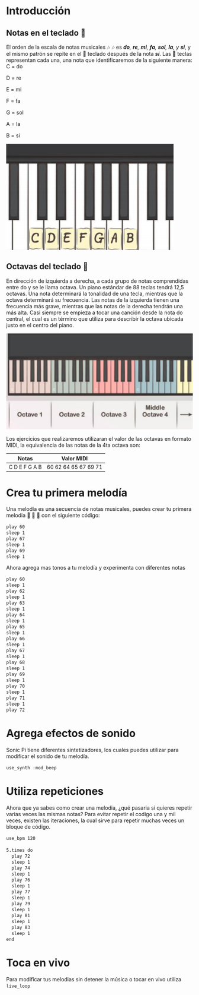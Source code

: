 # Introducción

## Notas en el teclado :musical_keyboard:
El orden de la escala de notas musicales :notes: :notes: es _**do**, **re**, **mi**, **fa**, **sol**, **la**, y **si**_, y el mismo patrón se repite en el :musical_keyboard: teclado después de la nota _**si**_. Las :musical_keyboard: teclas representan cada una, una nota que identificaremos de la siguiente manera: 
C = do

D = re 

E = mi

F = fa 

G = sol 

A = la 

B = si

![Teclado](../assets/teclado.png)

## Octavas del teclado :musical_keyboard:
En dirección de izquierda a derecha, a cada grupo de notas comprendidas entre do y se le llama  octava. Un piano estándar de 88 teclas tendrá 12,5 octavas. Una nota determinará la tonalidad de  una tecla, mientras que la octava determinará su frecuencia. Las notas de la izquierda tienen una  frecuencia más grave, mientras que las notas de la derecha tendrán una más alta. Casi siempre se  empieza a tocar una canción desde la nota do central, el cual es un término que utiliza para describir  la octava ubicada justo en el centro del piano.

![Octavas](../assets/octavas.png)

Los ejercicios que realizaremos utilizaran el valor de las octavas en formato MIDI, la equivalencia de las notas de la 4ta octava son:

Notas  | Valor MIDI
------ | ----------
 C D E F G A B | 60 62 64 65 67 69 71 




# Crea tu primera melodía

Una melodía es una secuencia de notas musicales, puedes crear tu primera melodia :musical_note: :musical_note: :musical_note: con el siguiente código:
```
play 60
sleep 1
play 67
sleep 1
play 69
sleep 1
```
Ahora agrega mas tonos a tu melodía y experimenta con diferentes notas
```
play 60
sleep 1
play 62
sleep 1
play 63
sleep 1
play 64
sleep 1
play 65
sleep 1
play 66
sleep 1
play 67
sleep 1
play 68
sleep 1
play 69
sleep 1
play 70
sleep 1
play 71
sleep 1
play 72
```
# Agrega efectos de sonido

Sonic Pi tiene diferentes sintetizadores, los cuales puedes utilizar para modificar el sonido de tu melodía.
```
use_synth :mod_beep
```

# Utiliza repeticiones
Ahora que ya sabes como crear una melodia, ¿qué pasaria si quieres repetir varias veces las mismas notas? Para evitar repetir el codigo una y mil veces, existen las iteraciones, la cual sirve para repetir muchas veces un bloque de código.
```
use_bpm 120 

5.times do 
  play 72
  sleep 1 
  play 74
  sleep 1
  play 76
  sleep 1
  play 77
  sleep 1
  play 79
  sleep 1
  play 81
  sleep 1
  play 83
  sleep 1
end
```

# Toca en vivo
Para modificar tus melodias sin detener la música o tocar en vivo utiliza ```live_loop```